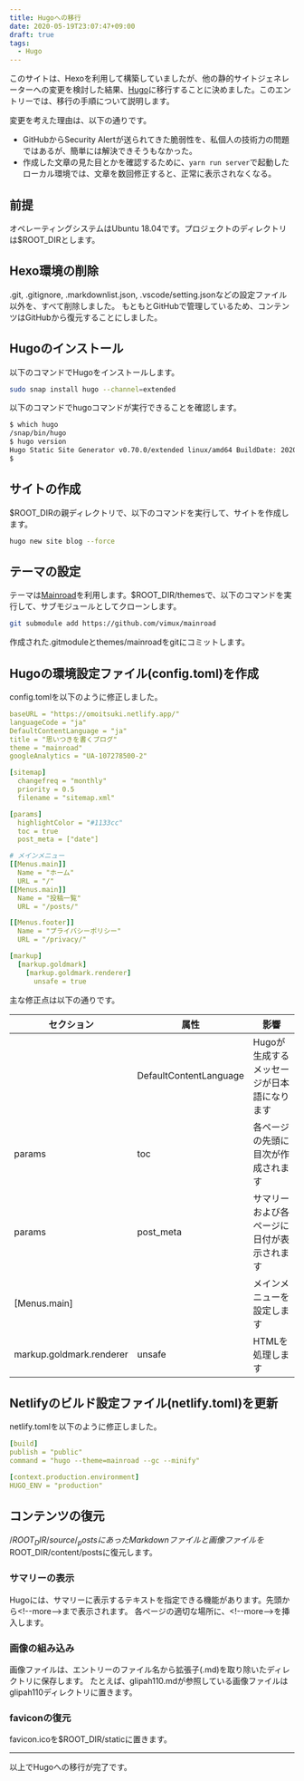 ```yaml
---
title: Hugoへの移行
date: 2020-05-19T23:07:47+09:00
draft: true
tags:
  - Hugo
---
```


このサイトは、Hexoを利用して構築していましたが、他の静的サイトジェネレーターへの変更を検討した結果、[Hugo](https://gohugo.io/)に移行することに決めました。このエントリーでは、移行の手順について説明します。

<!--more-->

変更を考えた理由は、以下の通りです。

- GitHubからSecurity Alertが送られてきた脆弱性を、私個人の技術力の問題ではあるが、簡単には解決できそうもなかった。
- 作成した文章の見た目とかを確認するために、`yarn run server`で起動したローカル環境では、文章を数回修正すると、正常に表示されなくなる。

## 前提

オペレーティングシステムはUbuntu 18.04です。プロジェクトのディレクトリは$ROOT_DIRとします。

## Hexo環境の削除

.git, .gitignore, .markdownlist.json, .vscode/setting.jsonなどの設定ファイル以外を、すべて削除しました。
もともとGitHubで管理しているため、コンテンツはGitHubから復元することにしました。

## Hugoのインストール

以下のコマンドでHugoをインストールします。

```sh
sudo snap install hugo --channel=extended
```

以下のコマンドでhugoコマンドが実行できることを確認します。

```sh
$ which hugo
/snap/bin/hugo
$ hugo version
Hugo Static Site Generator v0.70.0/extended linux/amd64 BuildDate: 2020-05-13T17:30:34Z
$
```

## サイトの作成

$ROOT_DIRの親ディレクトリで、以下のコマンドを実行して、サイトを作成します。

```sh
hugo new site blog --force
```

## テーマの設定

テーマは[Mainroad](https://github.com/vimux/mainroad/)を利用します。$ROOT_DIR/themesで、以下のコマンドを実行して、サブモジュールとしてクローンします。

```sh
git submodule add https://github.com/vimux/mainroad
```

作成された.gitmoduleとthemes/mainroadをgitにコミットします。

## Hugoの環境設定ファイル(config.toml)を作成

config.tomlを以下のように修正しました。

```yaml
baseURL = "https://omoitsuki.netlify.app/"
languageCode = "ja"
DefaultContentLanguage = "ja"
title = "思いつきを書くブログ"
theme = "mainroad"
googleAnalytics = "UA-107278500-2"

[sitemap]
  changefreq = "monthly"
  priority = 0.5
  filename = "sitemap.xml"

[params]
  highlightColor = "#1133cc"
  toc = true
  post_meta = ["date"]

# メインメニュー
[[Menus.main]]
  Name = "ホーム"
  URL = "/"
[[Menus.main]]
  Name = "投稿一覧"
  URL = "/posts/"

[[Menus.footer]]
  Name = "プライバシーポリシー"
  URL = "/privacy/"

[markup]
  [markup.goldmark]
    [markup.goldmark.renderer]
      unsafe = true
```

主な修正点は以下の通りです。

| セクション | 属性 | 影響 |
|-----|-----|-----|
| | DefaultContentLanguage | Hugoが生成するメッセージが日本語になります |
| params | toc | 各ページの先頭に目次が作成されます |
| params | post_meta | サマリーおよび各ページに日付が表示されます |
| [Menus.main] | | メインメニューを設定します |
| markup.goldmark.renderer | unsafe | HTMLを処理します |

## Netlifyのビルド設定ファイル(netlify.toml)を更新

netlify.tomlを以下のように修正しました。

```yaml
[build]
publish = "public"
command = "hugo --theme=mainroad --gc --minify"

[context.production.environment]
HUGO_ENV = "production"
```

## コンテンツの復元

$/ROOT_DIR/source/_postsにあったMarkdownファイルと画像ファイルを$ROOT_DIR/content/postsに復元します。

### サマリーの表示

Hugoには、サマリーに表示するテキストを指定できる機能があります。先頭から<!\-\-more\-\->まで表示されます。
各ページの適切な場所に、<!\-\-more\-\->を挿入します。

### 画像の組み込み

画像ファイルは、エントリーのファイル名から拡張子(.md)を取り除いたディレクトリに保存します。
たとえば、glipah110.mdが参照している画像ファイルはglipah110ディレクトリに置きます。

### faviconの復元

favicon.icoを$ROOT_DIR/staticに置きます。

<hr>

以上でHugoへの移行が完了です。

